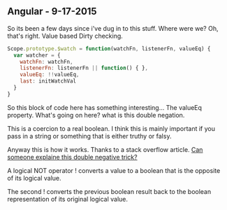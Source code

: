 ## Angular - 9-17-2015

So its been a few days since i've dug in to this stuff. Where were we? Oh,
that's right. Value based Dirty checking.

```Javascript
Scope.prototype.$watch = function(watchFn, listenerFn, valueEq) {
  var watcher = {
    watchFn: watchFn,
    listenerFn: listenerFn || function() { },
    valueEq: !!valueEq,
    last: initWatchVal
  }
}

```

So this block of code here has something interesting... The valueEq property.
What's going on here? what is this double negation.

This is a coercion to a real boolean. I think this is mainly important if you
pass in a string or something that is either truthy or falsy. 

Anyway this is how it works. Thanks to a stack overflow article.
[Can someone explaine this double negative trick?](http://stackoverflow.com/questions/4686583/can-someone-explain-this-double-negative-trick)

A logical NOT operator ! converts a value to a boolean that is the opposite of
its logical value.

The second ! converts the previous boolean result back to the boolean
representation of its original logical value.


